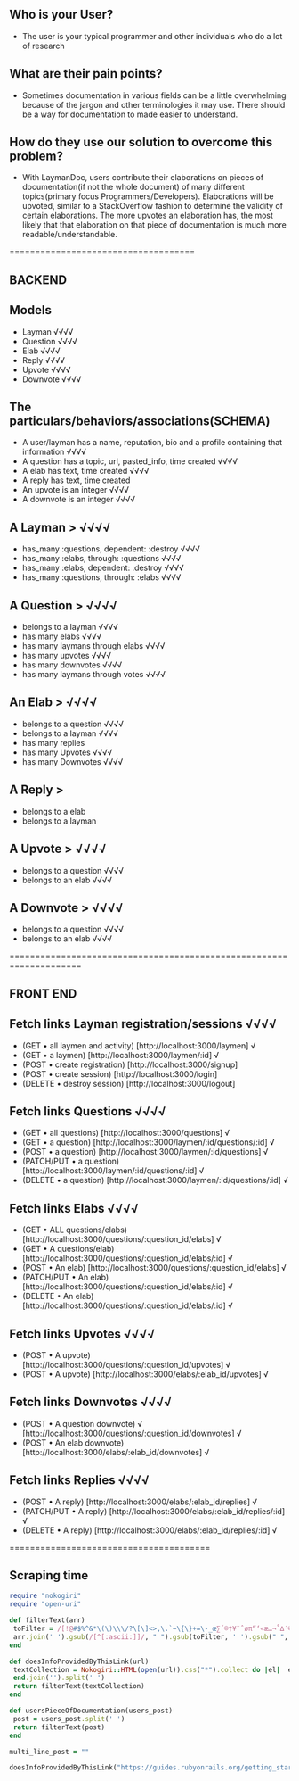 ## Who is your User?

- The user is your typical programmer and other individuals who do a lot of
  research

## What are their pain points?

- Sometimes documentation in various fields can be a little overwhelming because
  of the jargon and other terminologies it may use. There should be a way for
  documentation to made easier to understand.

## How do they use our solution to overcome this problem?

- With LaymanDoc, users contribute their elaborations on pieces of
  documentation(if not the whole document) of many different topics(primary
  focus Programmers/Developers). Elaborations will be upvoted, similar to a
  StackOverflow fashion to determine the validity of certain elaborations. The
  more upvotes an elaboration has, the most likely that that elaboration on that
  piece of documentation is much more readable/understandable.

====================================

## BACKEND

## Models

- Layman √√√√
- Question √√√√
- Elab √√√√
- Reply √√√√
- Upvote √√√√
- Downvote √√√√

## The particulars/behaviors/associations(SCHEMA)

- A user/layman has a name, reputation, bio and a profile containing that
  information √√√√
- A question has a topic, url, pasted_info, time created √√√√
- A elab has text, time created √√√√
- A reply has text, time created
- An upvote is an integer √√√√
- A downvote is an integer √√√√

## A Layman > √√√√

- has_many :questions, dependent: :destroy √√√√
- has_many :elabs, through: :questions √√√√
- has_many :elabs, dependent: :destroy √√√√
- has_many :questions, through: :elabs √√√√

## A Question > √√√√

- belongs to a layman √√√√
- has many elabs √√√√
- has many laymans through elabs √√√√
- has many upvotes √√√√
- has many downvotes √√√√
- has many laymans through votes √√√√

## An Elab > √√√√

- belongs to a question √√√√
- belongs to a layman √√√√
- has many replies
- has many Upvotes √√√√
- has many Downvotes √√√√

## A Reply >

- belongs to a elab
- belongs to a layman

## A Upvote > √√√√

- belongs to a question √√√√
- belongs to an elab √√√√

## A Downvote > √√√√

- belongs to a question √√√√
- belongs to an elab √√√√

====================================================================

## FRONT END

## Fetch links Layman registration/sessions √√√√

- (GET • all laymen and activity) [http://localhost:3000/laymen] √
- (GET • a laymen) [http://localhost:3000/laymen/:id] √
- (POST • create registration) [http://localhost:3000/signup]
- (POST • create session) [http://localhost:3000/login]
- (DELETE • destroy session) [http://localhost:3000/logout]

## Fetch links Questions √√√√

- (GET • all questions) [http://localhost:3000/questions] √
- (GET • a question) [http://localhost:3000/laymen/:id/questions/:id] √
- (POST • a question) [http://localhost:3000/laymen/:id/questions] √
- (PATCH/PUT • a question) [http://localhost:3000/laymen/:id/questions/:id] √
- (DELETE • a question) [http://localhost:3000/laymen/:id/questions/:id] √

## Fetch links Elabs √√√√

- (GET • ALL
  questions/elabs)[http://localhost:3000/questions/:question_id/elabs] √
- (GET • A
  questions/elab)[http://localhost:3000/questions/:question_id/elabs/:id] √
- (POST • An elab) [http://localhost:3000/questions/:question_id/elabs] √
- (PATCH/PUT • An elab) [http://localhost:3000/questions/:question_id/elabs/:id]
  √
- (DELETE • An elab) [http://localhost:3000/questions/:question_id/elabs/:id] √

## Fetch links Upvotes √√√√

- (POST • A upvote) [http://localhost:3000/questions/:question_id/upvotes] √
- (POST • A upvote) [http://localhost:3000/elabs/:elab_id/upvotes] √

## Fetch links Downvotes √√√√

- (POST • A question downvote) √
  [http://localhost:3000/questions/:question_id/downvotes] √
- (POST • An elab downvote) [http://localhost:3000/elabs/:elab_id/downvotes] √

## Fetch links Replies √√√√

- (POST • A reply) [http://localhost:3000/elabs/:elab_id/replies] √
- (PATCH/PUT • A reply) [http://localhost:3000/elabs/:elab_id/replies/:id] √
- (DELETE • A reply) [http://localhost:3000/elabs/:elab_id/replies/:id] √

=======================================

## Scraping time

```ruby
require "nokogiri"
require "open-uri"

def filterText(arr)
 toFilter = /[!@#$%^&*\(\)\\\/?\[\]<>,\.`~\{\}+=\-_œ∑´®†¥¨ˆøπ“‘«æ…¬˚∆˙©ƒ∂ßåΩ≈ç√∫˜µ≤≥÷≠–ºª•¶§∞¢£™¡"':;|]/
 arr.join(' ').gsub(/[^[:ascii:]]/, " ").gsub(toFilter, ' ').gsub(" ", "")
end

def doesInfoProvidedByThisLink(url)
 textCollection = Nokogiri::HTML(open(url)).css("*").collect do |el|  el.text
 end.join('').split(' ')
 return filterText(textCollection)
end

def usersPieceOfDocumentation(users_post)
 post = users_post.split(' ')
 return filterText(post)
end

multi_line_post = ""

doesInfoProvidedByThisLink("https://guides.rubyonrails.org/getting_started.html").include?(usersPieceOfDocumentation(multi_line_post))
```
